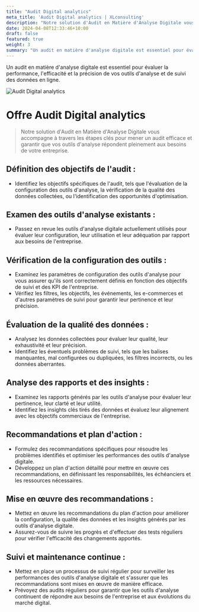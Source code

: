 ```yaml
---
title: "Audit Digital analytics"
meta_title: 'Audit Digital analytics | XLconsulting'
description: "Notre solution d'Audit en Matière d'Analyse Digitale vous accompagne à travers les étapes clés pour mener un audit efficace et garantir que vos outils d'analyse répondent pleinement aux besoins de votre entreprise."
date: 2024-04-08T12:33:46+10:00
draft: false
featured: true
weight: 3
summary: "Un audit en matière d'analyse digitale est essentiel pour évaluer la performance, l'efficacité et la précision de vos outils d'analyse et de suivi des données en ligne."
---
```


Un audit en matière d'analyse digitale est essentiel pour évaluer la performance, l'efficacité et la précision de vos outils d'analyse et de suivi des données en ligne.

![Audit Digital analytics](/images/audit.jpg)

# Offre Audit Digital analytics

>  Notre solution d'Audit en Matière d'Analyse Digitale vous accompagne à travers les étapes clés pour mener un audit efficace et garantir que vos outils d'analyse répondent pleinement aux besoins de votre entreprise.

## Définition des objectifs de l'audit :
- Identifiez les objectifs spécifiques de l'audit, tels que l'évaluation de la configuration des outils d'analyse, la vérification de la qualité des données collectées, ou l'identification des opportunités d'optimisation.

## Examen des outils d'analyse existants :
- Passez en revue les outils d'analyse digitale actuellement utilisés pour évaluer leur configuration, leur utilisation et leur adéquation par rapport aux besoins de l'entreprise.

## Vérification de la configuration des outils :
- Examinez les paramètres de configuration des outils d'analyse pour vous assurer qu'ils sont correctement définis en fonction des objectifs de suivi et des KPI de l'entreprise.
- Vérifiez les filtres, les objectifs, les événements, les e-commerces et d'autres paramètres de suivi pour garantir leur pertinence et leur précision.

## Évaluation de la qualité des données :
- Analysez les données collectées pour évaluer leur qualité, leur exhaustivité et leur précision.
- Identifiez les éventuels problèmes de suivi, tels que les balises manquantes, mal configurées ou dupliquées, les filtres incorrects, ou les données aberrantes.

## Analyse des rapports et des insights :
- Examinez les rapports générés par les outils d'analyse pour évaluer leur pertinence, leur clarté et leur utilité.
- Identifiez les insights clés tirés des données et évaluez leur alignement avec les objectifs commerciaux de l'entreprise.

## Recommandations et plan d'action :
- Formulez des recommandations spécifiques pour résoudre les problèmes identifiés et optimiser les performances des outils d'analyse digitale.
- Développez un plan d'action détaillé pour mettre en œuvre ces recommandations, en définissant les responsabilités, les échéanciers et les ressources nécessaires.

## Mise en œuvre des recommandations :
- Mettez en œuvre les recommandations du plan d'action pour améliorer la configuration, la qualité des données et les insights générés par les outils d'analyse digitale.
- Assurez-vous de suivre les progrès et d'effectuer des tests réguliers pour vérifier l'efficacité des changements apportés.

## Suivi et maintenance continue :
- Mettez en place un processus de suivi régulier pour surveiller les performances des outils d'analyse digitale et s'assurer que les recommandations sont mises en œuvre de manière efficace.
- Prévoyez des audits réguliers pour garantir que les outils d'analyse continuent de répondre aux besoins de l'entreprise et aux évolutions du marché digital.
